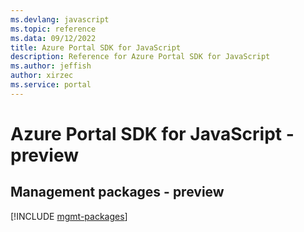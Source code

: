 ```yaml
---
ms.devlang: javascript
ms.topic: reference
ms.data: 09/12/2022
title: Azure Portal SDK for JavaScript
description: Reference for Azure Portal SDK for JavaScript
ms.author: jeffish
author: xirzec
ms.service: portal
---
```

# Azure Portal SDK for JavaScript - preview

## Management packages - preview
[!INCLUDE [mgmt-packages](portal-mgmt-index.md)]